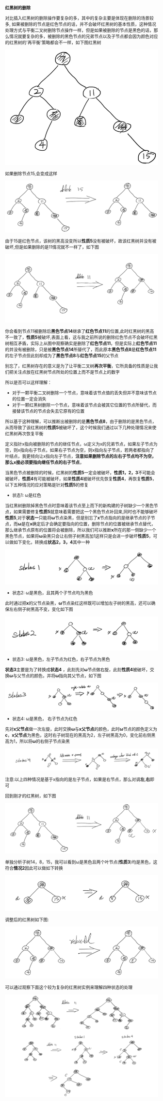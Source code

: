 **红黑树的删除**

对比插入红黑树的删除操作要复杂的多，其中的复杂主要是体现在删除的场景较多, 如果被删除的节点是红色节点的话，并不会破坏红黑树的基本性质，这种情况处理方式与平衡二叉树删除节点操作一样，但是如果被删除的节点是黑色的话，那么情况就要复杂的多，被删除的黑色节点的兄弟节点以及子节点都会因为颜色对应的红黑树的'再平衡'策略都会不一样，如下图红黑树

![image.png](/.attachments/image-8f221e19-6cd5-4709-a499-d0214f64dad6.png)

如果删除节点15,会变成这样

![image.png](/.attachments/image-fe36c830-0ebf-4ba2-b843-6702dc3b21cf.png)

由于15是红色节点，该树的黑高没变所以**性质5**没有被破坏，故该红黑树并没有被破坏,但是如果删除的是11情况就不一样了，如下图

![image.png](/.attachments/image-11ff66c8-2bb7-4462-afca-4aaaaad8e5c6.png)

你会看到节点11被删除后**黑色节点14**继承了**红色节点11**的位置,此时红黑树的黑高不一致了，**性质5**被破坏,表面上看，这与我之前所说的删除红色节点不会破坏红黑树相互矛盾，实际上从图中观察确实是删除了**红色节点11**，但是实际上**红色节点11**的并没有被删除，只是被**黑色节点14**所替代了，而此原本**黑色节点8**是**红色节点11**的左子节点但此刻却成为了**黑色节点8**与**红色节点15**的父节点

别忘了，红黑树存在的意义是为了让平衡二叉树**再次平衡**，它所具备的性质是让我们把关注点放在红黑树节点所处的位置上而不是节点上的数字

所以是否可以这样理解：

- 对于一颗平衡二叉树删除一个节点，意味着该节点值的丢失但并不意味该节点的位置一定会消失
- 对于一颗红黑树删除一个节点，意味着该节点会被其它位置的节点所替代，而接替该节点的节点会失去它原有的位置

所以基于这种理解，可以推断出被删除的是**黑色节点8**，由于删除的是黑色节点，从而导致了该红黑树的**性质5**被破坏了，这个时候我们通过以下几种处理情况来使红黑树再次恢复平衡

定义指针x指向被删除的节点的继任节点，ω定义为x的兄弟节点，如果左子节点为空，则x指向右子节点，如果右子节点为空，则x指向左子节点，若两者都指向了叶结点，我更倾向让x指向左子节点，**注意如果删除节点的左右子节点均不为空，那么x接必须要指向继任节点的右子节点**，

当黑色节点被删除的时候，红黑树的**性质5**一定会被破坏，**性质1，2，3**不可能会被破坏，**性质4**有可能被破坏，如果**性质4**被破坏优先恢复**性质4**，再恢复**性质5**，以下五种情况的应对策略是针对**性质5**的修复
- 状态1: ω是红色

当红黑树删除掉黑色节点时意味着该节点至上而下的新构建的子树缺少一个黑色节点，如果需要修复**性质5**就意味着需要把这一个黑色节点补回来,同时也不能够破坏**性质5**,对于**状态一**只能将**ω**节点染黑，但是别忘了**x**节点指向的是继承节点的子节点，而**ω**是在**x**确定后才会确定要指向的位置，删除节点的位置被继承节点替代，那么继承节点原有的位置将会被删除，所以我们可以推断**x**所在的那一侧缺少一个黑色节点，如果将**ω**染黑只会让右侧子树黑高加1这样只是会进一步破坏**性质5**，可以做如下变化，转换成**状态2，3，4**其中一种

![image.png](/.attachments/image-d4677866-859e-48cd-9dbd-a9da576f8d0c.png)

- 状态2: ω是黑色，且其两个子节点均为黑色

此时通过把**x**的父节点染黑，**ω**节点染红这样既可以增加左子树的黑高，还可以确保左右侧子树黑高不变，变化如下图
 
![image.png](/.attachments/image-e6621c5d-e0d0-45bc-b4f4-291b52f56aee.png)

- 状态3: ω是黑色，左子节点为红色，右子节点为黑色

**状态3**主要是为了转换成**状态4** ，此刻先对**ω**节点做右旋，此刻**性质4**被破坏，交换**ω**与父节点的颜色，并将**ω**指向其父节点，如下图

![image.png](/.attachments/image-2475a942-651f-4695-a86a-8f5a795f2b03.png)
- 状态4: ω是黑色， 右子节点为红色

先对**x父节点**做一次左旋，此时交换**ω**与**x父节点**的颜色，此时**ω**节点的颜色定义为**c**，**x父节点**为黑色，这时右子树现在的黑高为2，左子树黑高为0，变化前右侧黑高为1，所以将**ω**的右侧子节点染黑

![image.png](/.attachments/image-600c9f29-0081-459a-8b44-12c32c4d179f.png)

注意:以上四种情况是基于x指向的是左子节点，如果是右节点，那么对调**左**,**右**即可

回到刚才的红黑树，如下图

![image.png](/.attachments/image-326cbd71-4a14-4a20-92a1-6b0e43e92248.png)

单独分析子树14，8，15，我可以看到ω是黑色且两个叶节点(**性质3**)均是黑色，这符合**情况2**因此可以做如下转换

![image.png](/.attachments/image-10131ab4-a464-4b8f-9758-241c32addea1.png)

调整后的红黑树如下图:

![image.png](/.attachments/image-26e807bf-aa7f-4168-b854-5f80777f23fa.png)

可以通过观察下面这个较为复杂的红黑树实例来理解四种状态的处理

![image.png](/.attachments/image-029e9a56-587a-40d8-bcef-f501ce69aa95.png)